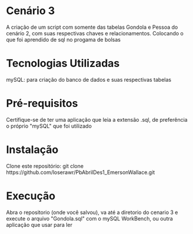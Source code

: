 <h1>Cenário 3</h1>
A criação de um script com somente das tabelas Gondola e Pessoa do cenário 2, com suas respectivas chaves e relacionamentos. Colocando o que foi aprendido de sql no progama de bolsas

<h1>Tecnologias Utilizadas</h1>
mySQL: para criação do banco de dados e suas respectivas tabelas

<h1>Pré-requisitos</h1>
Certifique-se de ter uma aplicação que leia a extensão .sql, de preferência o próprio "mySQL" que foi utilizado

<h1>Instalação</h1>
Clone este repositório: git clone https://github.com/loserawr/PbAbrilDes1_EmersonWallace.git

<h1>Execução</h1>
Abra o repositorio (onde você salvou), va até a diretorio do cenario 3 e execute o arquivo "Gondola.sql" com o mySQL WorkBench, ou outra aplicação que usar para ler